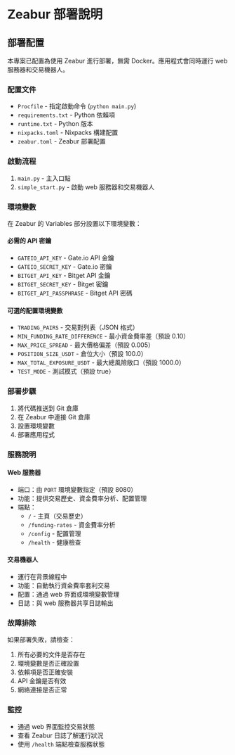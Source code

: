 # Zeabur 部署說明

## 部署配置

本專案已配置為使用 Zeabur 進行部署，無需 Docker。應用程式會同時運行 web 服務器和交易機器人。

### 配置文件

- `Procfile` - 指定啟動命令 (`python main.py`)
- `requirements.txt` - Python 依賴項
- `runtime.txt` - Python 版本
- `nixpacks.toml` - Nixpacks 構建配置
- `zeabur.toml` - Zeabur 部署配置

### 啟動流程

1. `main.py` - 主入口點
2. `simple_start.py` - 啟動 web 服務器和交易機器人

### 環境變數

在 Zeabur 的 Variables 部分設置以下環境變數：

#### 必需的 API 密鑰
- `GATEIO_API_KEY` - Gate.io API 金鑰
- `GATEIO_SECRET_KEY` - Gate.io 密鑰
- `BITGET_API_KEY` - Bitget API 金鑰
- `BITGET_SECRET_KEY` - Bitget 密鑰
- `BITGET_API_PASSPHRASE` - Bitget API 密碼

#### 可選的配置環境變數
- `TRADING_PAIRS` - 交易對列表（JSON 格式）
- `MIN_FUNDING_RATE_DIFFERENCE` - 最小資金費率差（預設 0.10）
- `MAX_PRICE_SPREAD` - 最大價格偏差（預設 0.005）
- `POSITION_SIZE_USDT` - 倉位大小（預設 100.0）
- `MAX_TOTAL_EXPOSURE_USDT` - 最大總風險敞口（預設 1000.0）
- `TEST_MODE` - 測試模式（預設 true）

### 部署步驟

1. 將代碼推送到 Git 倉庫
2. 在 Zeabur 中連接 Git 倉庫
3. 設置環境變數
4. 部署應用程式

### 服務說明

#### Web 服務器
- 端口：由 `PORT` 環境變數指定（預設 8080）
- 功能：提供交易歷史、資金費率分析、配置管理
- 端點：
  - `/` - 主頁（交易歷史）
  - `/funding-rates` - 資金費率分析
  - `/config` - 配置管理
  - `/health` - 健康檢查

#### 交易機器人
- 運行在背景線程中
- 功能：自動執行資金費率套利交易
- 配置：通過 web 界面或環境變數管理
- 日誌：與 web 服務器共享日誌輸出

### 故障排除

如果部署失敗，請檢查：

1. 所有必要的文件是否存在
2. 環境變數是否正確設置
3. 依賴項是否正確安裝
4. API 金鑰是否有效
5. 網絡連接是否正常

### 監控

- 通過 web 界面監控交易狀態
- 查看 Zeabur 日誌了解運行狀況
- 使用 `/health` 端點檢查服務狀態 